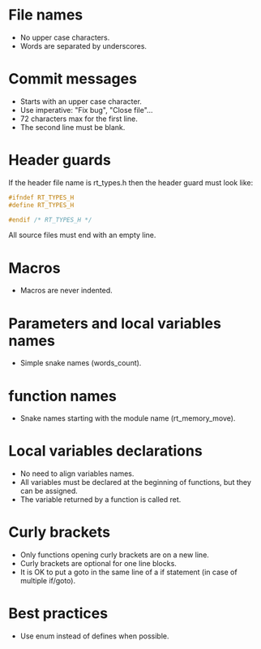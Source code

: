 # File names

* No upper case characters.
* Words are separated by underscores.

# Commit messages

* Starts with an upper case character.
* Use imperative: "Fix bug", "Close file"...
* 72 characters max for the first line.
* The second line must be blank.

# Header guards

If the header file name is rt_types.h then the header guard must look like:
```c
#ifndef RT_TYPES_H
#define RT_TYPES_H

#endif /* RT_TYPES_H */
```

All source files must end with an empty line.

# Macros

* Macros are never indented.

# Parameters and local variables names

* Simple snake names (words_count). 

# function names

* Snake names starting with the module name (rt_memory_move).

# Local variables declarations

* No need to align variables names.
* All variables must be declared at the beginning of functions, but they can be assigned.
* The variable returned by a function is called ret.

# Curly brackets

* Only functions opening curly brackets are on a new line.
* Curly brackets are optional for one line blocks.
* It is OK to put a goto in the same line of a if statement (in case of multiple if/goto).

# Best practices

* Use enum instead of defines when possible.
